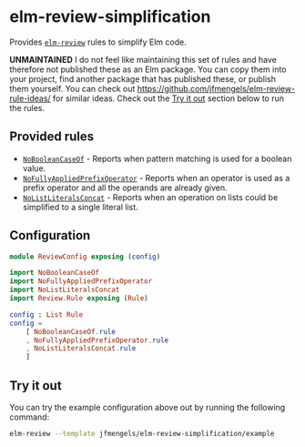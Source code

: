 # elm-review-simplification

Provides [`elm-review`](https://package.elm-lang.org/packages/jfmengels/elm-review/latest/) rules to simplify Elm code.

**UNMAINTAINED** I do not feel like maintaining this set of rules and have therefore not published these as an Elm package. You can copy them into your project, find another package that has published these, or publish them yourself. You can check out https://github.com/jfmengels/elm-review-rule-ideas/ for similar ideas. Check out the [Try it out](#try-it-out) section below to run the rules.

## Provided rules

- [`NoBooleanCaseOf`](https://elm-doc-preview.netlify.app/NoBooleanCaseOf?repo=jfmengels%2Freview-simplification&version=master) - Reports when pattern matching is used for a boolean value.
- [`NoFullyAppliedPrefixOperator`](https://elm-doc-preview.netlify.app/NoFullyAppliedPrefixOperator?repo=jfmengels%2Freview-simplification&version=master) - Reports when an operator is used as a prefix operator and all the operands are already given.
- [`NoListLiteralsConcat`](https://elm-doc-preview.netlify.app/NoListLiteralsConcat?repo=jfmengels%2Freview-simplification&version=master) - Reports when an operation on lists could be simplified to a single literal list.


## Configuration

```elm
module ReviewConfig exposing (config)

import NoBooleanCaseOf
import NoFullyAppliedPrefixOperator
import NoListLiteralsConcat
import Review.Rule exposing (Rule)

config : List Rule
config =
    [ NoBooleanCaseOf.rule
    , NoFullyAppliedPrefixOperator.rule
    , NoListLiteralsConcat.rule
    ]
```


## Try it out

You can try the example configuration above out by running the following command:

```bash
elm-review --template jfmengels/elm-review-simplification/example
```
